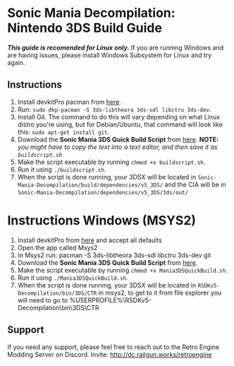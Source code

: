 # Sonic Mania Decompilation: Nintendo 3DS Build Guide

***This guide is recomended for Linux only.*** If you are running Windows and are having issues, please install Windows Subsystem for Linux and try again.

## Instructions

1. Install devkitPro pacman from [here](https://devkitpro.org/wiki/devkitPro_pacman).
2. Run: `sudo dkp-pacman -S 3ds-libtheora 3ds-sdl libctru 3ds-dev`.
3. Install Git. The command to do this will vary depending on what Linux distro you're using, but for Debian/Ubuntu, that command will look like this: `sudo apt-get install git`.
4. Download the **Sonic Mania 3DS Quick Build Script** from [here](https://raw.githubusercontent.com/SaturnSH2x2/RSDKv5-Decompilation/3ds-main/buildscript.sh). **NOTE:** *you might have to copy the text into a text editor, and then save it as `buildscript.sh`*
5. Make the script executable by running `chmod +x buildscript.sh`.
6. Run it using `./buildscript.sh`.
7. When the script is done running, your 3DSX will be located in `Sonic-Mania-Decompilation/build/dependencies/v5_3DS/` and the CIA will be in `Sonic-Mania-Decompilation/dependencies/v5_3DS/3ds/out/`
# Instructions Windows (MSYS2)

1. Install devkitPro from [here](https://github.com/devkitPro/installer/releases) and accept all defaults
2. Open the app called Msys2
3. In Msys2 run: pacman -S 3ds-libtheora 3ds-sdl libctru 3ds-dev git
4. Download the **Sonic Mania 3DS Quick Build Script** from [here](https://github.com/MisterSheeple/Sonic-Mania-3DS-Build-Guide/raw/main/Mania3DSQuickBuild.sh).
5. Make the script executable by running `chmod +x Mania3DSQuickBuild.sh`.
6. Run it using `./Mania3DSQuickBuild.sh`.
7. When the script is done running, your 3DSX will be located in `RSDKv5-Decompilation/bin/3DS/CTR` in msys2, to get to it from file explorer you will need to go to %USERPROFILE%\RSDKv5-Decompilation\bin\3DS\CTR

## Support

If you need any support, please feel free to reach out to the Retro Engine Modding Server on Discord. Invite: http://dc.railgun.works/retroengine
